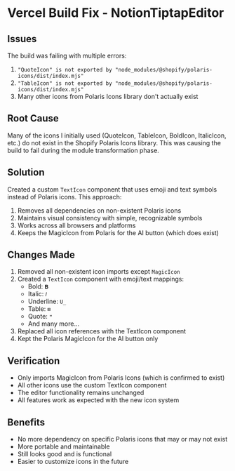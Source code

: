 # Vercel Build Fix - NotionTiptapEditor

## Issues
The build was failing with multiple errors:
1. `"QuoteIcon" is not exported by "node_modules/@shopify/polaris-icons/dist/index.mjs"`
2. `"TableIcon" is not exported by "node_modules/@shopify/polaris-icons/dist/index.mjs"`
3. Many other icons from Polaris Icons library don't actually exist

## Root Cause
Many of the icons I initially used (QuoteIcon, TableIcon, BoldIcon, ItalicIcon, etc.) do not exist in the Shopify Polaris Icons library. This was causing the build to fail during the module transformation phase.

## Solution
Created a custom `TextIcon` component that uses emoji and text symbols instead of Polaris icons. This approach:
1. Removes all dependencies on non-existent Polaris icons
2. Maintains visual consistency with simple, recognizable symbols
3. Works across all browsers and platforms
4. Keeps the MagicIcon from Polaris for the AI button (which does exist)

## Changes Made
1. Removed all non-existent icon imports except `MagicIcon`
2. Created a `TextIcon` component with emoji/text mappings:
   - Bold: `𝐁`
   - Italic: `𝐼`
   - Underline: `U̲`
   - Table: `⊞`
   - Quote: `❝`
   - And many more...
3. Replaced all icon references with the TextIcon component
4. Kept the Polaris MagicIcon for the AI button only

## Verification
- Only imports MagicIcon from Polaris Icons (which is confirmed to exist)
- All other icons use the custom TextIcon component
- The editor functionality remains unchanged
- All features work as expected with the new icon system

## Benefits
- No more dependency on specific Polaris icons that may or may not exist
- More portable and maintainable
- Still looks good and is functional
- Easier to customize icons in the future